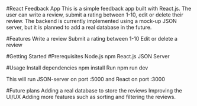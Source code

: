 #React Feedback App
This is a simple feedback app built with React.js. The user can write a review, submit a rating between 1-10, edit or delete their review. The backend is currently implemented using a mock-up JSON server, but it is planned to add a real database in the future.

#Features
Write a review
Submit a rating between 1-10
Edit or delete a review

#Getting Started
#Prerequisites
Node.js
npm
React.js
JSON Server

#Usage
Install dependencies
npm install
Run
npm run dev

This will run JSON-server on port :5000 and React on port :3000

#Future plans
Adding a real database to store the reviews
Improving the UI/UX
Adding more features such as sorting and filtering the reviews.
